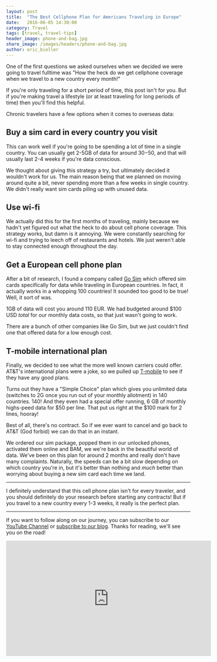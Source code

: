 ```yaml
---
layout: post
title:  "The Best Cellphone Plan for Americans Traveling in Europe"
date:   2016-06-05 14:30:00
category: Travel
tags: [travel, travel-tips]
header_image: phone-and-bag.jpg
share_image: /images/headers/phone-and-bag.jpg
author: eric_bieller
---
```


One of the first questions we asked ourselves when we decided we were going to travel fulltime was "How the heck do we get cellphone coverage when we travel to a new country every month!"

If you're only traveling for a short period of time, this post isn't for you. But if you're making travel a lifestyle (or at least traveling for long periods of time) then you'll find this helpful.

Chronic travelers have a few options when it comes to overseas data:

## Buy a sim card in every country you visit

This can work well if you're going to be spending a lot of time in a single country. You can usually get 2-5GB of data for around $30-$50, and that will usually last 2-4 weeks if you're data conscious.

We thought about giving this strategy a try, but ultimately decided it wouldn't work for us. The main reason being that we planned on moving around quite a bit, never spending more than a few weeks in single country. We didn't really want sim cards piling up with unused data.

## Use wi-fi

We actually did this for the first months of traveling, mainly because we hadn't yet figured out what the heck to do about cell phone coverage. This strategy works, but damn is it annoying. We were constantly searching for wi-fi and trying to leech off of restaurants and hotels. We just weren't able to stay connected enough throughout the day.

## Get a European cell phone plan

After a bit of research, I found a company called [Go Sim](http://www.gosim.com/) which offered sim cards specifically for data while traveling in European countries. In fact, it actually works in a whopping 100 countries! It sounded too good to be true! Well, it sort of was.

1GB of data will cost you around 110 EUR. We had budgeted around $100 USD *total* for our monthly data costs, so that just wasn't going to work.

There are a bunch of other companies like Go Sim, but we just couldn't find one that offered data for a low enough cost.

## T-mobile international plan

Finally, we decided to see what the more well known carriers could offer. AT&T's international plans were a joke, so we pulled up [T-mobile](http://www.t-mobile.com/) to see if they have any good plans.

Turns out they have a "Simple Choice" plan which gives you unlimited data (switches to 2G once you run out of your monthly allotment) in 140 countries. 140! And they even had a special offer running, 6 GB of monthly highs-peed data for $50 per line. That put us right at the $100 mark for 2 lines, hooray!

Best of all, there's no contract. So if we ever want to cancel and go back to AT&T (God forbid) we can do that in an instant.

We ordered our sim package, popped them in our unlocked phones, activated them online and BAM, we we're back in the beautiful world of data. We've been on this plan for around 2 months and really don't have many complaints. Naturally, the speeds can be a bit slow depending on which country you're in, but it's better than nothing and *much* better than worrying about buying a new sim card each time we land.

---

I definitely understand that this cell phone plan isn't for every traveler, and you should definitely do your research before starting any contracts! But if you travel to a new country every 1-3 weeks, it really is the perfect plan.

---

If you want to follow along on our journey, you can subscribe to our [YouTube Channel](https://www.youtube.com/c/TheEndlessAdventure?sub_confirmation=1) or [subscribe to our blog](http://conversational.us6.list-manage.com/subscribe?u=f210e827b5997f97a4c359077&id=cbb27cac9e). Thanks for reading, we'll see you on the road!

<iframe width="560" height="315" src="https://www.youtube.com/embed/Qm7a1IA7oQ8" frameborder="0" allowfullscreen></iframe>